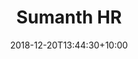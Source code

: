 ---
title: Sumanth HR
date: 2018-12-20T13:44:30+10:00
image: images/team/sumanthg.jpeg
jobtitle: Chief Executive Officer
linkedinurl: 'https://www.linkedin.com/sumanthhr'
promoted: true
weight: 2
published: true
---